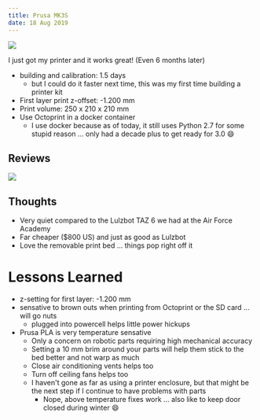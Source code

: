 ```yaml
---
title: Prusa MK3S
date: 18 Aug 2019
---
```


![](https://cdn.shop.prusa3d.com/1303-home_default/original-prusa-i3-mk3-kit.jpg)

I just got my printer and it works great! (Even 6 months later)

- building and calibration: 1.5 days
    - but I could do it faster next time, this was my first time building a printer kit
- First layer print z-offset: -1.200 mm
- Print volume: 250 x 210 x 210 mm
- Use Octoprint in a docker container 
    - I use docker because as of today, it still uses Python 2.7 for some stupid reason ...
    only had a decade plus to get ready for 3.0 :smile:

## Reviews

[![](https://img.youtube.com/vi/M73uIMDlvvk/0.jpg)](https://www.youtube.com/watch?v=M73uIMDlvvk)

## Thoughts

- Very quiet compared to the Lulzbot TAZ 6 we had at the Air Force Academy
- Far cheaper ($800 US) and just as good as Lulzbot
- Love the removable print bed ... things pop right off it

# Lessons Learned

- z-setting for first layer: -1.200 mm
- sensative to brown outs when printing from Octoprint or the SD card ... will go nuts
    - plugged into powercell helps little power hickups
- Prusa PLA is very temperature sensative 
    - Only a concern on robotic parts requiring high mechanical accuracy
    - Setting a 10 mm brim around your parts will help them stick to the bed 
    better and not warp as much
    - Close air conditioning vents helps too
    - Turn off ceiling fans helps too
    - I haven't gone as far as using a printer enclosure, but that might be
    the next step if I continue to have problems with parts
        - Nope, above temperature fixes work ... also like to keep door closed
        during winter :smile:
